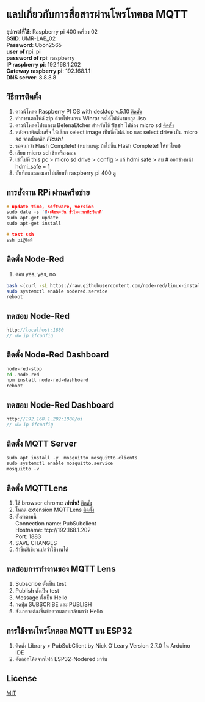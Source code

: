 # แลปเกี่ยวกับการสื่อสารผ่านโพรโทคอล MQTT

**อุปกรณ์ที่ใช้**: Raspberry pi 400 เครื่อง 02\
**SSID**: UMR-LAB_02\
**Password**: Ubon2565\
**user of rpi**: pi\
**password of rpi**: raspberry\
**IP raspberry pi**: 192.168.1.202\
**Gateway raspberry pi**: 192.168.1.1\
**DNS server**: 8.8.8.8

## วิธีการติดตั้ง

1. ดาวน์โหลด Raspberry PI OS with desktop v.5.10 [ติดตั้ง](https://www.raspberrypi.com/software/operating-systems/ )
2. ทำการแตกไฟล์ zip ด้วยโปรแกรม Winrar จะได้ไฟล์นามสกุล .iso
3. ดาวน์โหลดโปรแกรม BelenaEtcher สำหรับใช้ flash ไฟล์ลง micro sd [ติดตั้ง](https://www.balena.io/etcher)
4. หลังจากติดตั้งเสร็จ ให้เลือก select image เป็นชื่อไฟล์.iso และ select drive เป็น micro sd จากนั้นคลิก ***Flash!***
5. รอจนกว่า Flash Complete! (หมายเหตุ: ถ้าไม่ขึ้น Flash Complete! ให้ทำใหม่)
6. เสียบ micro sd เข้าเครื่องคอม
7. เข้าไปที่ this pc > micro sd drive > config > แก้ hdmi safe > ลบ # ออกข้างหน้า hdmi_safe = 1
8. บันทึกและลองเอาไปเสียบที่ raspberry pi 400 ดู

## การสั่งงาน RPi ผ่านเครือข่าย

```c
# update time, software, version
sudo date -s 'ปี-เดือน-วัน ชั่วโมง:นาที:วินาที'
sudo apt-get update
sudo apt-get install

# test ssh 
ssh pi@ไอพี
```
## ติดตั้ง Node-Red
1. ตอบ yes, yes, no

```bash
bash <(curl -sL https://raw.githubusercontent.com/node-red/linux-installers/master/deb/update-nodejs-and-nodered)
sudo systemctl enable nodered.service
reboot
```

## ทดสอบ Node-Red

```c
http://localhost:1880
// เช็ค ip ifconfig

```

## ติดตั้ง Node-Red Dashboard

```bash
node-red-stop
cd .node-red
npm install node-red-dashboard
reboot

```

## ทดสอบ Node-Red Dashboard

```c
http://192.168.1.202:1880/ui
// เช็ค ip ifconfig

```

## ติดตั้ง MQTT Server

```c
sudo apt install -y  mosquitto mosquitto-clients
sudo systemctl enable mosquitto.service
mosquitto -v

```

## ติดตั้ง MQTTLens
1. ใช้ browser chrome **เท่านั้น!** [ติดตั้ง](https://www.google.com/chrome/)
2. โหลด extension MQTTLens [ติดตั้ง](https://chrome.google.com/webstore/detail/mqttlens/hemojaaeigabkbcookmlgmdigohjobjm?hl=th)
3. ตั้งค่าตามนี้\
Connection name: PubSubclient\
Hostname: tcp://192.168.1.202\
Port: 1883
4. SAVE CHANGES
5. ถ้าขึ้นสีเขียวแปลว่าใช้งานได้

## ทดสอบการทำงานของ MQTT Lens
1. Subscribe ตั้งเป็น test
2. Publish ตั้งเป็น test
3. Message ตั้งเป็น Hello
4. กดปุ่ม SUBSCRIBE และ PUBLISH 
5. สังเกตจะต้องขึ้นข้อความตอบกลับมาว่า Hello

## การใช้งานโพรโทคอล MQTT บน ESP32
1. ติดตั้ง Library > PubSubClient by Nick O'Leary Version 2.7.0 ใน Arduino IDE
2. คัดลอกโค้ดจากไฟล์ ESP32-Nodered มารัน

## License

[MIT](https://choosealicense.com/licenses/mit/)
